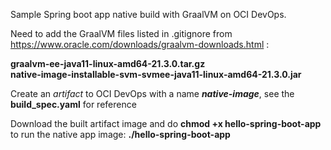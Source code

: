 Sample Spring boot app native build with GraalVM on OCI DevOps. 
<p>
Need to add the GraalVM files listed in .gitignore from <a href="https://www.oracle.com/downloads/graalvm-downloads.html">https://www.oracle.com/downloads/graalvm-downloads.html</a> :
<p>
<b>graalvm-ee-java11-linux-amd64-21.3.0.tar.gz</b>
<br>
<b>native-image-installable-svm-svmee-java11-linux-amd64-21.3.0.jar</b>
<p>
  Create an <i>artifact</i> to OCI DevOps with a name <b><i>native-image</i></b>, see the <b>build_spec.yaml</b> for reference
<p>
Download the built artifact image and do <b>chmod +x hello-spring-boot-app</b>
to run the native app image: <b>./hello-spring-boot-app</b>
<p>



